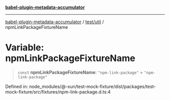 [**babel-plugin-metadata-accumulator**](../../../README.md)

***

[babel-plugin-metadata-accumulator](../../../README.md) / [test/util](../README.md) / npmLinkPackageFixtureName

# Variable: npmLinkPackageFixtureName

> `const` **npmLinkPackageFixtureName**: `"npm-link-package"` = `"npm-link-package"`

Defined in: node\_modules/@-xun/test-mock-fixture/dist/packages/test-mock-fixture/src/fixtures/npm-link-package.d.ts:4
